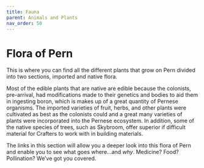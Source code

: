 ```yaml
---
title: Fauna
parent: Animals and Plants
nav_order: 50
---
```


# Flora of Pern

This is where you can find all the different plants that grow on Pern divided into two sections, imported and native flora.

Most of the edible plants that are native are edible because the colonists, pre-arrival, had modifications made to their genetics and bodies to aid them in ingesting boron, which is makes up of a great quantity of Pernese organisms. The imported varieties of fruit, herbs, and other plants were cultivated as best as the colonists could and a great many varieties of plants were incorporated into the Pernese ecosystem. In addition, some of the native species of trees, such as Skybroom, offer superior if difficult material for Crafters to work with in building materials.

The links in this section will allow you a deeper look into this flora of Pern and enable you to see what goes where…and <i>why</i>. Medicine? Food? Pollination? We’ve got you covered.

